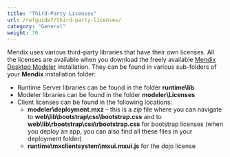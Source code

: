 ```yaml
---
title: "Third-Party Licenses"
url: /refguide7/third-party-licenses/
category: "General"
weight: 70
---
```



Mendix uses various third-party libraries that have their own licenses. All the licenses are available when you download the freely available [Mendix Desktop Modeler](https://marketplace.mendix.com/link/studiopro/) installation. They can be found in various sub-folders of your **Mendix** installation folder:

*   Runtime Server libraries can be found in the folder **runtime\lib**
*   Modeler libraries can be found in the folder **modeler\Licenses**
*   Client licenses can be found in the following locations:
	* **modeler\deployment.mxz** – this is a *zip* file where you can navigate to **web\lib\bootstrap\css\bootstrap.css** and to **web\lib\rbootstrap\css\rbootstrap.css** for bootstrap licenses (when you deploy an app, you can also find all these files in your deployment folder)
	* **runtime\mxclientsystem\mxui.mxui.js** for the dojo license

